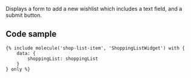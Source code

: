 Displays a form to add a new wishlist which includes a text field, and a submit button.

## Code sample 

```
{% include molecule('shop-list-item', 'ShoppingListWidget') with {
    data: {
        shoppingList: shoppingList
    }
} only %}
```
